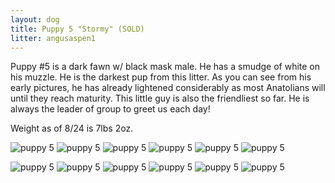 ```yaml
---
layout: dog
title: Puppy 5 "Stormy" (SOLD)
litter: angusaspen1
---
```


Puppy #5 is a dark fawn w/ black mask male. He has a smudge of white on his muzzle. He is the darkest pup from this litter. As you can see from his early pictures, he has already lightened considerably as most Anatolians will until they reach maturity. This little guy is also the friendliest so far. He is always the leader of group to greet us each day!

Weight as of 8/24 is 7lbs 2oz.

![puppy 5](http://farm6.staticflickr.com/5585/15140229841_f9e77c7388_z_d.jpg)
![puppy 5](http://farm6.staticflickr.com/5564/15140233381_198877f06f_z_d.jpg)
![puppy 5](http://farm4.staticflickr.com/3852/15143209645_e3123595e4_z_d.jpg)
![puppy 5](http://farm4.staticflickr.com/3845/15142836592_9a0f5194ac_z_d.jpg)
![puppy 5](http://farm6.staticflickr.com/5551/15142843202_9643ec642d_z_d.jpg)
![puppy 5](http://farm4.staticflickr.com/3910/15140244391_a2bfd6f0ea_z_d.jpg)

![puppy 5](http://farm4.staticflickr.com/3835/14984969082_5ed27324b6_z_d.jpg)
![puppy 5](http://farm6.staticflickr.com/5588/14984980362_b3959853ee_z_d.jpg)
![puppy 5](http://farm6.staticflickr.com/5583/14798686220_8e9fed7ea0_z_d.jpg)
![puppy 5](http://farm4.staticflickr.com/3910/14798652840_01976d6f42_z_d.jpg)
![puppy 5](http://farm6.staticflickr.com/5573/14962310776_0ed003d3db_z_d.jpg)
![puppy 5](http://farm4.staticflickr.com/3842/14720352059_e8960250ff_z_d.jpg)
